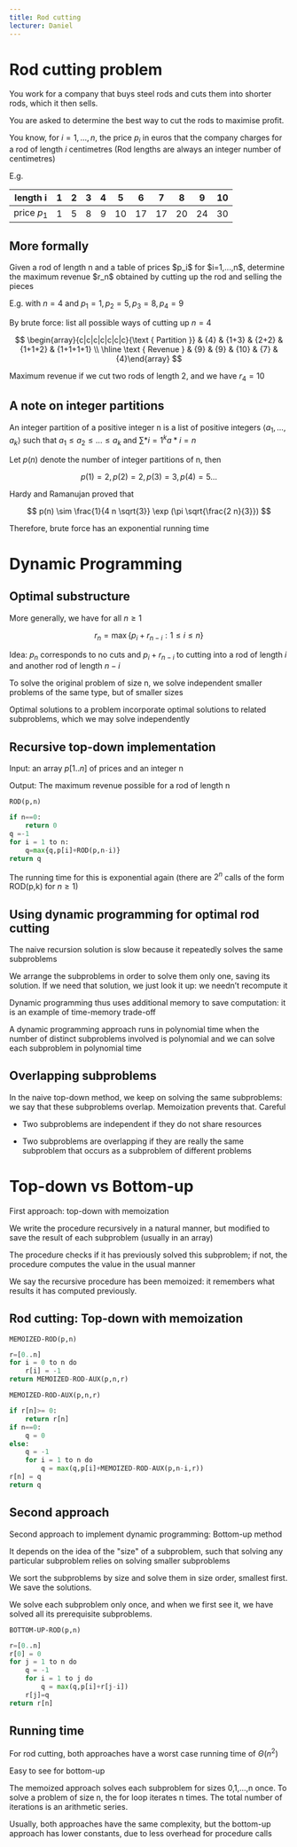 ```yaml
---
title: Rod cutting
lecturer: Daniel
---
```


# Rod cutting problem

You work for a company that buys steel rods and cuts them into shorter
rods, which it then sells.

You are asked to determine the best way to cut the rods to maximise
profit.

You know, for $i=1,...,n$, the price $p_i$ in euros that the company
charges for a rod of length $i$ centimetres (Rod lengths are always an
integer number of centimetres)

E.g.

| length i    | 1   | 2   | 3   | 4   | 5   | 6   | 7   | 8   | 9   | 10  |
| ----------- | --- | --- | --- | --- | --- | --- | --- | --- | --- | --- |
| price $p_1$ | 1   | 5   | 8   | 9   | 10  | 17  | 17  | 20  | 24  | 30  |

## More formally

<Definition name="Rod cutting problem">
Given a rod of length n and a table of prices $p_i$ for $i=1,...,n$, determine the maximum revenue $r_n$ obtained by cutting up the rod and selling the pieces
</Definition>

E.g. with $n=4$ and $p_1=1, p_2=5, p_3=8, p_4=9$

By brute force: list all possible ways of cutting up $n=4$

$$
\begin{array}{c|c|c|c|c|c|c}{\text { Partition }} & {4} & {1+3} & {2+2} & {1+1+2} & {1+1+1+1} \\ \hline \text { Revenue } & {9} & {9} & {10} & {7} & {4}\end{array}
$$

Maximum revenue if we cut two rods of length 2, and we have $r_4=10$

## A note on integer partitions

<Definition name="Integer Partitions">

An integer partition of a positive integer n is a list of positive integers $\langle a_1,...,a_k \rangle$ such that $a_1\leqslant a_2\leqslant ... \leqslant a_k$ and $\sum*{i=1}^{k} a*{i}=n$

</Definition>

Let $p(n)$ denote the number of integer partitions of n, then

$$
p(1)=2, p(2)=2, p(3)=3, p(4)=5...
$$

Hardy and Ramanujan proved that

$$
p(n) \sim \frac{1}{4 n \sqrt{3}} \exp (\pi \sqrt{\frac{2 n}{3}})
$$

Therefore, brute force has an exponential running time

# Dynamic Programming

## Optimal substructure

More generally, we have for all $n\geqslant 1$

$$
r_{n}=\max \left\{p_{i}+r_{n-i}: 1 \leq i \leq n\right\}
$$

Idea: $p_n$
corresponds to no cuts and $p_i+r_{n-i}$ to cutting into a rod of length
$i$ and another rod of length $n-i$

To solve the original problem of size n, we solve independent smaller
problems of the same type, but of smaller sizes

<Definition name="Optimal Substructure">
Optimal solutions to a problem incorporate optimal solutions to related subproblems, which we may solve independently
</Definition>

## Recursive top-down implementation

Input: an array $p[1..n]$ of prices and an integer n

Output: The maximum revenue possible for a rod of length n

`ROD(p,n)`

```python
if n==0:
    return 0
q =-1
for i = 1 to n:
    q=max{q,p[i]+ROD(p,n-i)}
return q
```

The running time for this is exponential again (there are $2^n$ calls of
the form ROD(p,k) for $n\geqslant 1$)

## Using dynamic programming for optimal rod cutting

The naive recursion solution is slow because it repeatedly solves the
same subproblems

We arrange the subproblems in order to solve them only one, saving its
solution. If we need that solution, we just look it up: we needn’t
recompute it

Dynamic programming thus uses additional memory to save computation: it
is an example of time-memory trade-off

A dynamic programming approach runs in polynomial time when the number
of distinct subproblems involved is polynomial and we can solve each
subproblem in polynomial time

## Overlapping subproblems

In the naive top-down method, we keep on solving the same subproblems:
we say that these subproblems overlap. Memoization prevents that.
Careful

-   Two subproblems are independent if they do not share resources

-   Two subproblems are overlapping if they are really the same
    subproblem that occurs as a subproblem of different problems

# Top-down vs Bottom-up

First approach: top-down with memoization

We write the procedure recursively in a natural manner, but modified to
save the result of each subproblem (usually in an array)

The procedure checks if it has previously solved this subproblem; if
not, the procedure computes the value in the usual manner

We say the recursive procedure has been memoized: it remembers what
results it has computed previously.

## Rod cutting: Top-down with memoization

`MEMOIZED-ROD(p,n)`

```python
r=[0..n]
for i = 0 to n do
    r[i] = -1
return MEMOIZED-ROD-AUX(p,n,r)
```

`MEMOIZED-ROD-AUX(p,n,r)`

```python
if r[n]>= 0:
    return r[n]
if n==0:
    q = 0
else:
    q = -1
    for i = 1 to n do
        q = max(q,p[i]+MEMOIZED-ROD-AUX(p,n-i,r))
r[n] = q
return q
```

## Second approach

Second approach to implement dynamic programming: Bottom-up method

It depends on the idea of the "size" of a subproblem, such that solving
any particular subproblem relies on solving smaller subproblems

We sort the subproblems by size and solve them in size order, smallest
first. We save the solutions.

We solve each subproblem only once, and when we first see it, we have
solved all its prerequisite subproblems.

`BOTTOM-UP-ROD(p,n)`

```python
r=[0..n]
r[0] = 0
for j = 1 to n do
    q = -1
    for i = 1 to j do
        q = max(q,p[i]+r[j-i])
    r[j]=q
return r[n]
```

## Running time

For rod cutting, both approaches have a worst case running time of
$\Theta(n^2)$

Easy to see for bottom-up

The memoized approach solves each subproblem for sizes 0,1,...,n once.
To solve a problem of size n, the for loop iterates n times. The total
number of iterations is an arithmetic series.

Usually, both approaches have the same complexity, but the bottom-up
approach has lower constants, due to less overhead for procedure calls
